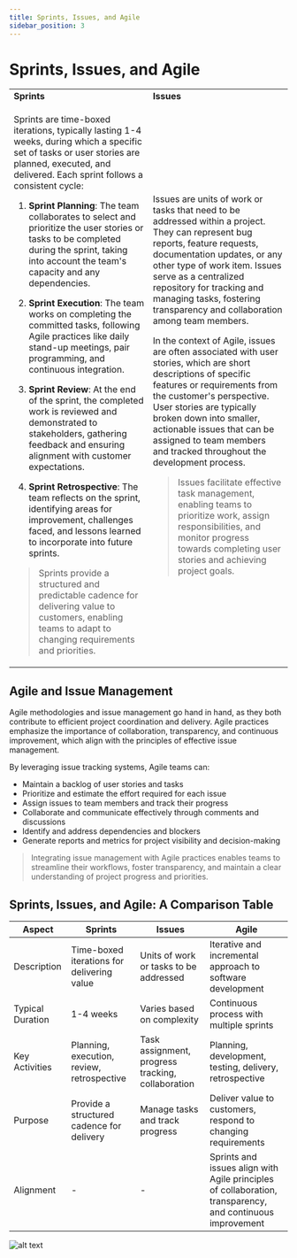 ```yaml
---
title: Sprints, Issues, and Agile
sidebar_position: 3
---
```


# Sprints, Issues, and Agile

<table border="0">
 <tr>
    <td><b>Sprints</b></td>
    <td><b>Issues</b></td>
 </tr>
 <tr>
    <td width='50%'>

Sprints are time-boxed iterations, typically lasting 1-4 weeks, during which a specific set of tasks or user stories are planned, executed, and delivered. Each sprint follows a consistent cycle:

1. **Sprint Planning**: The team collaborates to select and prioritize the user stories or tasks to be completed during the sprint, taking into account the team's capacity and any dependencies.

2. **Sprint Execution**: The team works on completing the committed tasks, following Agile practices like daily stand-up meetings, pair programming, and continuous integration.

3. **Sprint Review**: At the end of the sprint, the completed work is reviewed and demonstrated to stakeholders, gathering feedback and ensuring alignment with customer expectations.

4. **Sprint Retrospective**: The team reflects on the sprint, identifying areas for improvement, challenges faced, and lessons learned to incorporate into future sprints.

> Sprints provide a structured and predictable cadence for delivering value to customers, enabling teams to adapt to changing requirements and priorities.

</td>
<td width='50%'>

  Issues are units of work or tasks that need to be addressed within a project. They can represent bug reports, feature requests, documentation updates, or any other type of work item. Issues serve as a centralized repository for tracking and managing tasks, fostering transparency and collaboration among team members.

  In the context of Agile, issues are often associated with user stories, which are short descriptions of specific features or requirements from the customer's perspective. User stories are typically broken down into smaller, actionable issues that can be assigned to team members and tracked throughout the development process.

  > Issues facilitate effective task management, enabling teams to prioritize work, assign responsibilities, and monitor progress towards completing user stories and achieving project goals.

  </td>
 </tr>
</table>

## Agile and Issue Management

Agile methodologies and issue management go hand in hand, as they both contribute to efficient project coordination and delivery. Agile practices emphasize the importance of collaboration, transparency, and continuous improvement, which align with the principles of effective issue management.

By leveraging issue tracking systems, Agile teams can:

- Maintain a backlog of user stories and tasks
- Prioritize and estimate the effort required for each issue
- Assign issues to team members and track their progress
- Collaborate and communicate effectively through comments and discussions
- Identify and address dependencies and blockers
- Generate reports and metrics for project visibility and decision-making

> Integrating issue management with Agile practices enables teams to streamline their workflows, foster transparency, and maintain a clear understanding of project progress and priorities.

## Sprints, Issues, and Agile: A Comparison Table

| Aspect           | Sprints                                    | Issues                                            | Agile                                                                                                     |
| ---------------- | ------------------------------------------ | ------------------------------------------------- | --------------------------------------------------------------------------------------------------------- |
| Description      | Time-boxed iterations for delivering value | Units of work or tasks to be addressed            | Iterative and incremental approach to software development                                                |
| Typical Duration | 1-4 weeks                                  | Varies based on complexity                        | Continuous process with multiple sprints                                                                  |
| Key Activities   | Planning, execution, review, retrospective | Task assignment, progress tracking, collaboration | Planning, development, testing, delivery, retrospective                                                   |
| Purpose          | Provide a structured cadence for delivery  | Manage tasks and track progress                   | Deliver value to customers, respond to changing requirements                                              |
| Alignment        | -                                          | -                                                 | Sprints and issues align with Agile principles of collaboration, transparency, and continuous improvement |

![alt text](/img/agile-3.png)
